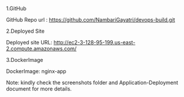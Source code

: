1.GitHub

GitHub Repo url : https://github.com/NambariGayatri/devops-build.git

2.Deployed Site

Deployed site URL: http://ec2-3-128-95-199.us-east-2.compute.amazonaws.com/

3.DockerImage

DockerImage: nginx-app

Note: kindly check the screenshots folder and Application-Deployment document for more details.
